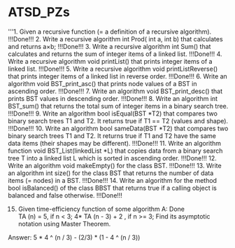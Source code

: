 # ATSD_PZs

'''1.	Given a recursive function (= a definition of a recursive algorithm). !!!Done!!!
2.	Write a recursive algorithm int Prod( int a, int b) that calculates and returns a×b; !!!Done!!!
3.	Write a recursive algorithm  int Sum() that calculates and returns the sum of integer items of a linked list. !!!Done!!!
4.	Write a recursive algorithm  void printList() that prints integer items of a linked list. !!!Done!!!
5.	Write a recursive algorithm  void printListReverse() that prints integer items of a linked list in reverse order. !!!Done!!!
6.	Write an algorithm void BST_print_asc() that prints node values of a BST in ascending  order. !!!Done!!!
7.	Write an algorithm void BST_print_desc() that prints BST values in descending order. !!!Done!!!
8.	Write an algorithm int BST_sum() that returns the total sum of integer items in a binary search tree. !!!Done!!!
9.	Write an algorithm bool isEqual(BST *T2) that compares two binary search trees T1 and T2. It returns true if T1 == T2 (values and shape). !!!Done!!!
10.	Write an algorithm bool sameData(BST *T2) that compares two binary search trees T1 and T2. It returns true if T1 and T2 have the same data items (their  shapes may be different). !!!Done!!!
11.	Write an algorithm  function void BST_List(linkedList *L)  that copies data from a binary search tree T into a linked list L which is sorted in ascending order. !!!Done!!!
12.	Write an algorithm void makeEmpty() for the class BST. !!!Done!!!
13.	Write an algorithm int size() for the class BST that returns the number of data items (= nodes) in a BST. !!!Done!!!
14.	Write an algorithm for the method bool isBalanced() of the class BBST that returns true if a calling object is balanced and false otherwise. !!!Done!!!

15.	Given time-efficiency function of some algorithm A:   Done              
TA (n)  =  5, if n < 3; 4* TA (n - 3) + 2 , if n >= 3;
Find its asymptotic notation using Master Theorem.

Answer:
5 * 4 ^ (n / 3) - (2/3) * (1 - 4 ^ (n / 3))